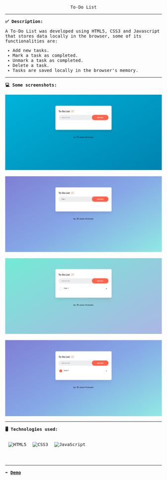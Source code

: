<p align="center">
<br>
<samp>
    To-Do List 
</samp>
</p>
<hr/>
<samp>
    <strong>✅ Description: </strong>
    <p>A To-Do List was developed using HTML5, CSS3 and Javascript that stores data locally in the browser, some of its functionalities are: </p>
	<ul>
      <li>Add new tasks.</li>
      <li>Mark a task as completed.</li>
	    <li>Unmark a task as completed.</li>
	    <li>Delete a task.</li>
	    <li>Tasks are saved locally in the browser's memory.</li>
    </ul>
    <hr/>
<strong>💻 Some screenshots: </strong>
<br />
<br />
<img  src="https://github.com/JPichardo99/To-Do-List-Javascript/blob/master/images/img%201.png" alt="IMG 1"/> 
<br />
<br />
<img  src="https://github.com/JPichardo99/To-Do-List-Javascript/blob/master/images/img%202.png" alt="IMG 2"/> 
<br />
<br />
<img  src="https://github.com/JPichardo99/To-Do-List-Javascript/blob/master/images/img%203.png" alt="IMG 3"/> 
<br />
<br />
<img  src="https://github.com/JPichardo99/To-Do-List-Javascript/blob/master/images/img%204.png" alt="IMG 4"/> 
<hr/>
<strong>🖥️ Technologies used: </strong>
<br/>
<br/>
<div style="display: flex; img:first-child{margin-right: 10px;}"> 
	<img style="margin: 10px" src="https://profilinator.rishav.dev/skills-assets/html5-original-wordmark.svg" alt="HTML5" height="50" />  
	<img style="margin: 10px" src="https://profilinator.rishav.dev/skills-assets/css3-original-wordmark.svg" alt="CSS3" height="50" />  
	<img style="margin: 10px" src="https://profilinator.rishav.dev/skills-assets/javascript-original.svg" alt="JavaScript" height="50" />
</div>
<hr/>
<strong>➡️ <a href = "https://jpichardo99.github.io/To-Do-List-Javascript/)">Demo</a></strong>
</samp>
